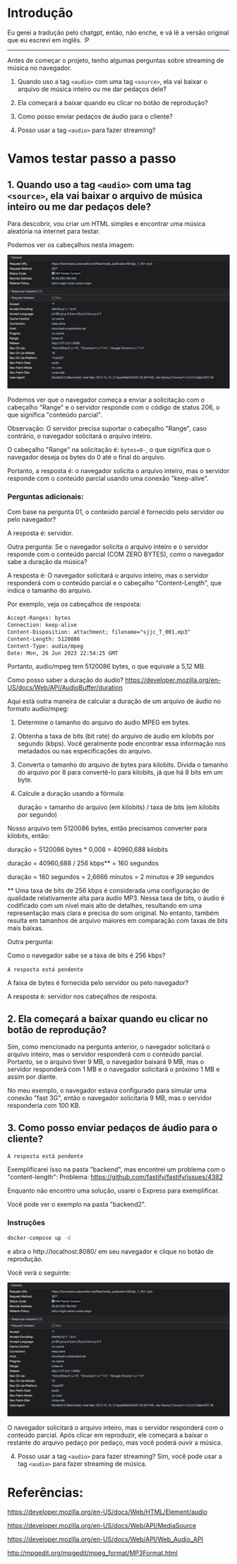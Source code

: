 # Introdução

Eu gerei a tradução pelo chatgpt, então, não enche, e vá lê a versão original que eu escrevi em inglês. :P

---

Antes de começar o projeto, tenho algumas perguntas sobre streaming de música no navegador.

1. Quando uso a tag `<audio>` com uma tag `<source>`, ela vai baixar o arquivo de música inteiro ou me dar pedaços dele?

2. Ela começará a baixar quando eu clicar no botão de reprodução?

3. Como posso enviar pedaços de áudio para o cliente?

4. Posso usar a tag `<audio>` para fazer streaming?

# Vamos testar passo a passo

## 1. Quando uso a tag `<audio>` com uma tag `<source>`, ela vai baixar o arquivo de música inteiro ou me dar pedaços dele?

Para descobrir, vou criar um HTML simples e encontrar uma música aleatória na internet para testar.

Podemos ver os cabeçalhos nesta imagem:

![Headers](.github/1_headers.png)

Podemos ver que o navegador começa a enviar a solicitação com o cabeçalho "Range" e o servidor responde com o código de status 206, o que significa "conteúdo parcial".

Observação: O servidor precisa suportar o cabeçalho "Range", caso contrário, o navegador solicitará o arquivo inteiro.

O cabeçalho "Range" na solicitação é: `bytes=0-`, o que significa que o navegador deseja os bytes do 0 até o final do arquivo.

Portanto, a resposta é: o navegador solicita o arquivo inteiro, mas o servidor responde com o conteúdo parcial usando uma conexão "keep-alive".

### Perguntas adicionais:

Com base na pergunta 01, o conteúdo parcial é fornecido pelo servidor ou pelo navegador?

A resposta é: servidor.

Outra pergunta: Se o navegador solicita o arquivo inteiro e o servidor responde com o conteúdo parcial (COM ZERO BYTES), como o navegador sabe a duração da música?

A resposta é: O navegador solicitará o arquivo inteiro, mas o servidor responderá com o conteúdo parcial e o cabeçalho "Content-Length", que indica o tamanho do arquivo.

Por exemplo, veja os cabeçalhos de resposta:

```http
Accept-Ranges: bytes
Connection: keep-alive
Content-Disposition: attachment; filename="sjjc_T_001.mp3"
Content-Length: 5120086
Content-Type: audio/mpeg
Date: Mon, 26 Jun 2023 22:54:25 GMT
```


Portanto, audio/mpeg tem 5120086 bytes, o que equivale a 5,12 MB.

Como posso saber a duração do áudio?
https://developer.mozilla.org/en-US/docs/Web/API/AudioBuffer/duration

Aqui está outra maneira de calcular a duração de um arquivo de áudio no formato audio/mpeg:

1. Determine o tamanho do arquivo do áudio MPEG em bytes.

2. Obtenha a taxa de bits (bit rate) do arquivo de áudio em kilobits por segundo (kbps). Você geralmente pode encontrar essa informação nos metadados ou nas especificações do arquivo.

3. Converta o tamanho do arquivo de bytes para kilobits. Divida o tamanho do arquivo por 8 para convertê-lo para kilobits, já que há 8 bits em um byte.

4. Calcule a duração usando a fórmula:

   duração = tamanho do arquivo (em kilobits) / taxa de bits (em kilobits por segundo)

Nosso arquivo tem 5120086 bytes, então precisamos converter para kilobits, então:

duração = 5120086 bytes * 0,008 = 40960,688 kilobits

duração = 40960,688 / 256 kbps** = 160 segundos

duração = 160 segundos = 2,6666 minutos = 2 minutos e 39 segundos

** Uma taxa de bits de 256 kbps é considerada uma configuração de qualidade relativamente alta para áudio MP3. Nessa taxa de bits, o áudio é codificado com um nível mais alto de detalhes, resultando em uma representação mais clara e precisa do som original. No entanto, também resulta em tamanhos de arquivo maiores em comparação com taxas de bits mais baixas.

Outra pergunta:

Como o navegador sabe se a taxa de bits é 256 kbps?

`A resposta está pendente`

A faixa de bytes é fornecida pelo servidor ou pelo navegador?

A resposta é: servidor nos cabeçalhos de resposta.

## 2. Ela começará a baixar quando eu clicar no botão de reprodução?

Sim, como mencionado na pergunta anterior, o navegador solicitará o arquivo inteiro, mas o servidor responderá com o conteúdo parcial. Portanto, se o arquivo tiver 9 MB, o navegador baixará 9 MB, mas o servidor responderá com 1 MB e o navegador solicitará o próximo 1 MB e assim por diante.

No meu exemplo, o navegador estava configurado para simular uma conexão "fast 3G", então o navegador solicitaria 9 MB, mas o servidor responderia com 100 KB.

## 3. Como posso enviar pedaços de áudio para o cliente?

`A resposta está pendente`

Exemplificarei isso na pasta "backend", mas encontrei um problema com o "content-length":
Problema: https://github.com/fastify/fastify/issues/4382

Enquanto não encontro uma solução, usarei o Express para exemplificar.

Você pode ver o exemplo na pasta "backend2".

### Instruções

```bash
docker-compose up -d
```

e abra o http://localhost:8080/ em seu navegador e clique no botão de reprodução.

Você verá o seguinte:

![Streaming](.github/3_streaming.png)

O navegador solicitará o arquivo inteiro, mas o servidor responderá com o conteúdo parcial. Após clicar em reproduzir, ele começará a baixar o restante do arquivo pedaço por pedaço, mas você poderá ouvir a música.

4. Posso usar a tag `<audio>` para fazer streaming?
Sim, você pode usar a tag `<audio>` para fazer streaming de música.

# Referências:

https://developer.mozilla.org/en-US/docs/Web/HTML/Element/audio

https://developer.mozilla.org/en-US/docs/Web/API/MediaSource

https://developer.mozilla.org/en-US/docs/Web/API/Web_Audio_API

http://mpgedit.org/mpgedit/mpeg_format/MP3Format.html
